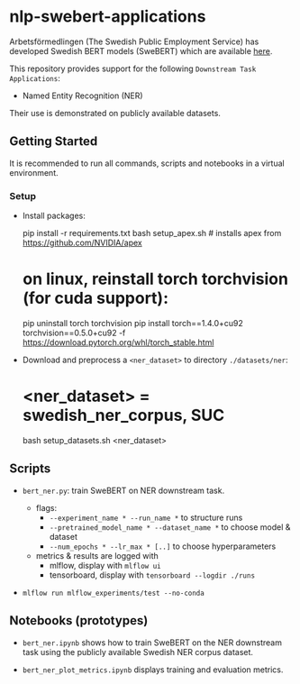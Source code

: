 # nlp-swebert-applications 

Arbetsförmedlingen (The Swedish Public Employment Service) has developed Swedish 
BERT models (SweBERT) which are available [here](https://github.com/af-ai-center/SweBERT).

This repository provides support for the following 
`Downstream Task Applications`:
- Named Entity Recognition (NER)

Their use is demonstrated on publicly available datasets.

  
## Getting Started

It is recommended to run all commands, scripts and notebooks in a virtual environment.

### Setup

- Install packages:


    pip install -r requirements.txt
    bash setup_apex.sh                            # installs apex from https://github.com/NVIDIA/apex
    
    # on linux, reinstall torch torchvision (for cuda support):
    pip uninstall torch torchvision
    pip install torch==1.4.0+cu92 torchvision==0.5.0+cu92 -f https://download.pytorch.org/whl/torch_stable.html
    
        
- Download and preprocess a `<ner_dataset>` to directory `./datasets/ner`:


    # <ner_dataset> = swedish_ner_corpus, SUC
    bash setup_datasets.sh <ner_dataset>   
    
## Scripts

- `bert_ner.py`: train SweBERT on NER downstream task. 

  - flags:
    - `--experiment_name * --run_name *` to structure runs 
    - `--pretrained_model_name * --dataset_name *` to choose model & dataset
    - `--num_epochs * --lr_max * [..]` to choose hyperparameters 
  - metrics & results are logged with 
    - mlflow, display with `mlflow ui`
    - tensorboard, display with `tensorboard --logdir ./runs`

  
- `mlflow run mlflow_experiments/test --no-conda`


## Notebooks (prototypes)

- `bert_ner.ipynb` shows how to train SweBERT on the 
NER downstream task using the publicly available Swedish NER corpus dataset.  

- `bert_ner_plot_metrics.ipynb` displays training and evaluation metrics.


